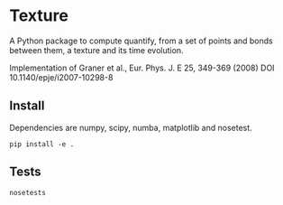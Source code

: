 # Texture

A Python package to compute quantify, from a set of points and bonds between them, a texture and its time evolution.

Implementation of Graner et al., Eur. Phys. J. E 25, 349-369 (2008) DOI 10.1140/epje/i2007-10298-8

## Install

Dependencies are numpy, scipy, numba, matplotlib and nosetest.

    pip install -e .
   
## Tests

    nosetests
